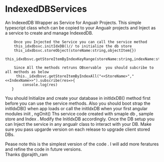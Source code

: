 # IndexedDBServices
An IndexedDB Wrapper as  Service for Angualr Projects.
This simple typescript class whch can be copied to your Angualr projects and Inject as a service to create and manage IndexedDB.
~~~
    Once you Injected the Service you can call the service method
    this_idxdbsvc.initIdxDB()// to initialize the db store
    this_idxdbsvc.storeObject(storeName:string,objectItem{})
    this_idxdbsvc.getStoreItemByIndexKeyRange(storeName:string,indexName:string,IndexKeyRange:IDBKeyRange)
    
    Since All the methods retruns OBservable  you should subcribe to all methods as below
     this._idxdbsvc.getStoreItemByIndexAll("<<StoreName>","<<IndexName>>").subscribe(res=>{
        console.log(res)
   }
~~~
You should Initialize and create your database in initIdxDB() method first before you can use the service methods. Also you should boot strap the initIdxDB() when app loads or call the initIdxDB when your first angular modules iniit , ngOnit() 
Ths service code created with  smaple db , sample store and Index . Modify the InitIdxDB accordingly. Once the DB setup you can Inject the service in any angualr class to interact with your DB. Make sure you pass upgarde version on each release to upgrade client stored DBs.

Pease note this is the simplest version of the code . I will add more feratures and refine the code in future versions.  
Thanks @prajith_ram


